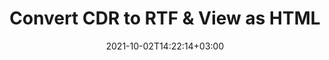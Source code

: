 ---
############################# Static ############################
layout: "autogen"
date: 2021-10-02T14:22:14+03:00
draft: false
path: "total/net/conversion/cdr-to-rtf/"

############################# Head ############################
head_title: "Convert CDR to RTF in C# VB.NET & View as HTML"
head_description: "Code example to convert CDR to RTF and 100+ other file formats in .NET (C#, VB.NET, ASP.NET & .NET Core) applications. Display the Converted RTF document as HTML viewer."

############################# Header ############################
title: "Convert CDR to RTF & View as HTML"
description: "Programmatically convert CDR to RTF in .NET applications using flexible options to customize the resultant document. Convert the complete document or specific pages based on page numbers or selective page ranges using the .NET document conversion library."

############################# SubMenu ############################
submenu:
    enable: false

############################# Content ############################
content:
    enable: true
    block:
    - title_left: "CDR to RTF Conversion in C# .NET"
      content_left: |
          CDR to RTF file conversion using C#. Add watermark and view the converted document as HTML without using any external software.

          -   Create **Converter** object to convert CDR document
          -   Set the convert options for RTF format
          -   Call **Convert** method of **Converter** class instance for conversion to RTF
          -   Set options for HTML viewer
          -   Create **Viewer** object to view converted RTF as HTML
          
      title_right: "Convert Whole Document or Specific Pages"
      content_right: |
          You require `GroupDocs.Conversion` & `GroupDocs.Viewer` namespaces to convert between a wide range of popular document types such as PDF, Microsoft Word, Excel, PowerPoint, Project, Outlook, HTML, diagrams and image file formats. Explore other [.NET APIs for Office documents](https://products.conholdate.com/total/net/) as offered by Conholdate.Total.
          
          Get the respective assembly files from the [downloads](https://downloads.conholdate.com/total/net) or fetch the whole package from [Nuget](https://www.nuget.org/packages/Conholdate.Total/) to add 'Conholdate.Total` directly in your workspace.
          
      code: |
          ```cs {linenos=false}
          // Convert CDR to RTF using GroupDocs.Conversion API
          // Create Converter object to convert CDR document
          using (Converter converter = new Converter("input.cdr"))
          {
              // set the convert options for RTF format
              var convertOptions = converter.GetPossibleConversions()["rtf"].ConvertOptions;

              // convert to RTF format
              converter.Convert("output.rtf", convertOptions);
          }

          // Set options for HTML viewer
          HtmlViewOptions viewOptions = HtmlViewOptions.ForEmbeddedResources("output{0}.html");

          // Create Viewer object to view converted RTF as HTML
          using (Viewer viewer = new Viewer("output.rtf"))
          {
              viewer.View(viewOptions);
          }
          ```
    - title_left: "Add Watermark to Converted RTF in C#"
      content_left: |
          Accurately convert documents (CDR to RTF) exactly as the original file and apply text or image watermarks to the converted document pages using C# .NET.

          -   Create **Converter** object to convert CDR document
          -   Create new instance of **WatermarkOptions** class
          -   Specify watermark properties (color, width, text, image etc)
          -   Instantiate the proper **ConvertOptions** class
          -   Set **Watermark** property of the **ConvertOptions** instance
          -   Call **Convert** method of **Converter** class instance for conversion to RTF
        
      title_right: "Source Document Information Extraction"
      content_right: |
          The documents information extraction feature not only allows getting the basic information about the source document file but it also supports extracting some valuable file-format specific information such as project start and end dates of a Microsoft Project file, any printing restrictions on a PDF document, list of folders enclosed in an Outlook data file etc. 

          Convert popular document file formats on different operating systems such as Windows, Linux or macOS while using platforms such as Windows Azure, Mono and Xamarin.
          
      code: |
          ```cs {linenos=false}
          // Create Converter object to convert CDR document
          using (Converter converter = new Converter("input.cdr"))
          {
              // Create new instance of WatermarkOptions class
              WatermarkOptions watermark = new WatermarkOptions
              {
                  Text = "Sample watermark",
                  Color = Color.Red,
                  Width = 100,
                  Height = 100,
                  Background = true
              };

              // Instantiate the proper ConvertOptions class
              PdfConvertOptions options = new PdfConvertOptions
              {
                  Watermark = watermark
              };

              // convert to RTF format
              converter.Convert("output.rtf", options);
          }
          ```
############################# About Formats ############################
about_formats:
    enable: false
############################# More Formats ############################
more_formats:
    enable: true
    auto: false
    other_out_formats: PDF DOCX DOT DOTX DOTM TXT RTF HTML MHTML XLS XLSX XLSM XLT XLTX XLTM CSV DIF PPT PPTX PPS PPSX POT POTX POTM ODT OTT OTP ODP ODS EMZ WMZ SVGZ TEX DCM WMF BMP PNG GIF JPEG TIFF
############################# Back to top ###############################
back_to_top:
  enable: true
---
